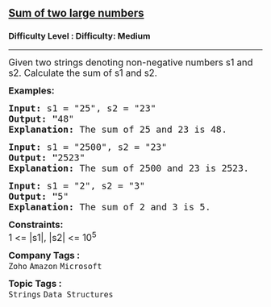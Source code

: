 <h2><a href="https://www.geeksforgeeks.org/problems/sum-of-numbers-or-number1219/1?page=2&category=Strings&difficulty=Easy,Medium&sortBy=submissions">Sum of two large numbers</a></h2><h3>Difficulty Level : Difficulty: Medium</h3><hr><div class="problems_problem_content__Xm_eO"><p><span style="font-size: 18px;">Given two strings denoting non-negative numbers s1 and s2. Calculate the sum of s1 and s2. </span></p>
<p><span style="font-size: 18px;"><strong>Examples:</strong></span></p>
<pre><span style="font-size: 18px;"><strong>Input: </strong>s1 = "25", s2 = "23"
<strong>Output: "</strong>48"
<strong>Explanation: </strong>The sum of 25 and 23 is 48.</span></pre>
<pre><span style="font-size: 18px;"><strong>Input: </strong>s1 = "2500", s2 = "23"
<strong>Output: "</strong>2523"
<strong>Explanation: </strong>The sum of 2500 and 23 is 2523.</span></pre>
<pre><span style="font-size: 18px;"><strong>Input: </strong>s1 = "2", s2 = "3"
<strong>Output: "</strong>5"
<strong>Explanation: </strong>The sum of 2 and 3 is 5.</span></pre>
<p><span style="font-size: 18px;"><strong>Constraints:</strong><br>1 &lt;= |s1|, |s2| &lt;= 10<sup>5</sup></span></p></div><p><span style=font-size:18px><strong>Company Tags : </strong><br><code>Zoho</code>&nbsp;<code>Amazon</code>&nbsp;<code>Microsoft</code>&nbsp;<br><p><span style=font-size:18px><strong>Topic Tags : </strong><br><code>Strings</code>&nbsp;<code>Data Structures</code>&nbsp;